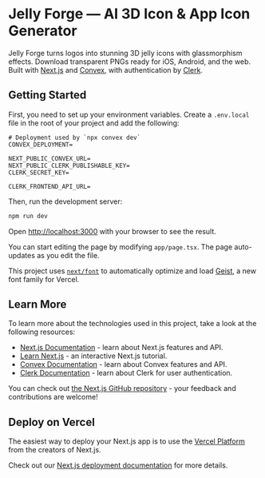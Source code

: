 # Jelly Forge — AI 3D Icon & App Icon Generator

Jelly Forge turns logos into stunning 3D jelly icons with glassmorphism effects. Download transparent PNGs ready for iOS, Android, and the web. Built with [Next.js](https://nextjs.org) and [Convex](https://www.convex.dev/), with authentication by [Clerk](https://clerk.com/).

## Getting Started

First, you need to set up your environment variables. Create a `.env.local` file in the root of your project and add the following:

```
# Deployment used by `npx convex dev`
CONVEX_DEPLOYMENT=

NEXT_PUBLIC_CONVEX_URL=
NEXT_PUBLIC_CLERK_PUBLISHABLE_KEY=
CLERK_SECRET_KEY=

CLERK_FRONTEND_API_URL=
```

Then, run the development server:

```bash
npm run dev
```

Open [http://localhost:3000](http://localhost:3000) with your browser to see the result.

You can start editing the page by modifying `app/page.tsx`. The page auto-updates as you edit the file.

This project uses [`next/font`](https://nextjs.org/docs/app/building-your-application/optimizing/fonts) to automatically optimize and load [Geist](https://vercel.com/font), a new font family for Vercel.

## Learn More

To learn more about the technologies used in this project, take a look at the following resources:

- [Next.js Documentation](https://nextjs.org/docs) - learn about Next.js features and API.
- [Learn Next.js](https://nextjs.org/learn) - an interactive Next.js tutorial.
- [Convex Documentation](https://docs.convex.dev/home) - learn about Convex features and API.
- [Clerk Documentation](https://clerk.com/docs) - learn about Clerk for user authentication.

You can check out [the Next.js GitHub repository](https://github.com/vercel/next.js) - your feedback and contributions are welcome!

## Deploy on Vercel

The easiest way to deploy your Next.js app is to use the [Vercel Platform](https://vercel.com/new?utm_medium=default-template&filter=next.js&utm_source=create-next-app&utm_campaign=create-next-app-readme) from the creators of Next.js.

Check out our [Next.js deployment documentation](https://nextjs.org/docs/app/building-your-application/deploying) for more details.

